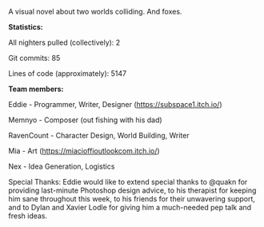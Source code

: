 A visual novel about two worlds colliding. And foxes.

**Statistics:**

All nighters pulled (collectively): 2

Git commits: 85

Lines of code (approximately): 5147

**Team members:**

Eddie - Programmer, Writer, Designer (https://subspace1.itch.io/)

Memnyo - Composer (out fishing with his dad)

RavenCount - Character Design, World Building, Writer

Mia - Art (https://miacioffioutlookcom.itch.io/)

Nex - Idea Generation, Logistics

Special Thanks: Eddie would like to extend special thanks to @quakn for providing last-minute Photoshop design advice, to his therapist for keeping him sane throughout this week, to his friends for their unwavering support, and to Dylan and Xavier Lodle for giving him a much-needed pep talk and fresh ideas.
